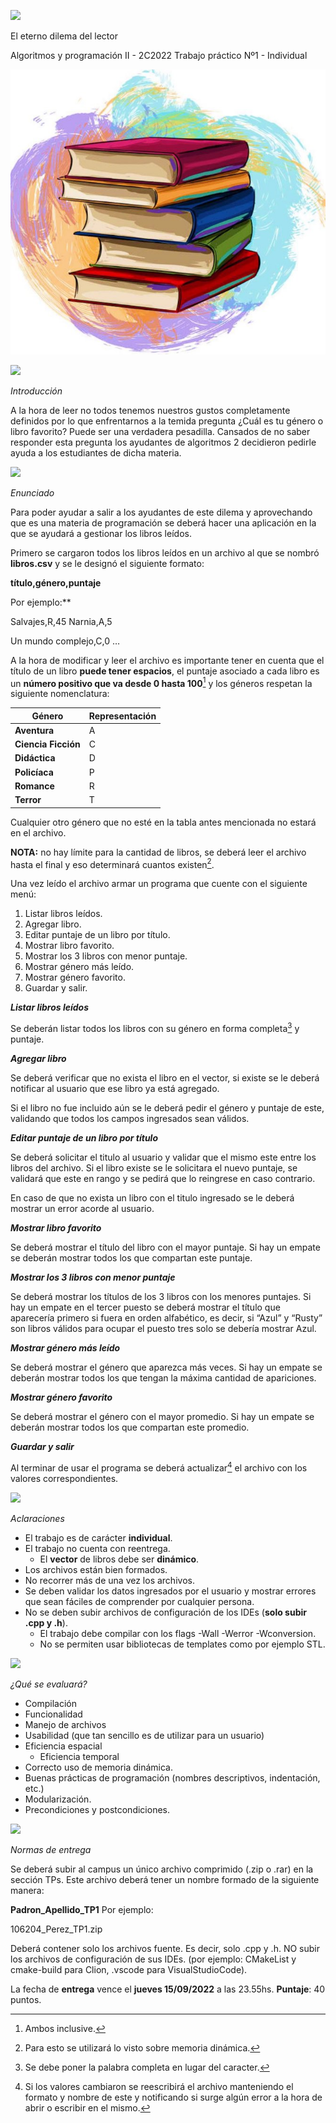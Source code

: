![](/docs/images/logo-fiuba.png?raw=true)

El eterno dilema del lector 

Algoritmos y programación II - 2C2022 Trabajo práctico Nº1 - Individual 

![](/docs/images/libros.jpeg?raw=true)

![](/docs/images/separador.png?raw=true)

*Introducción*

A la hora de leer no todos tenemos nuestros gustos completamente definidos por lo que enfrentarnos a la temida pregunta ¿Cuál es tu género o libro favorito? Puede ser una verdadera pesadilla. Cansados de no saber responder esta pregunta los ayudantes de algoritmos 2 decidieron pedirle ayuda a los estudiantes de dicha materia.  

![](/docs/images/separador.png?raw=true)

*Enunciado*

Para poder ayudar a salir a los ayudantes de este dilema y aprovechando que es una materia de programación se deberá hacer una aplicación en la que se ayudará a gestionar los libros leídos.  

Primero se cargaron todos los libros leídos en un archivo al que se nombró **libros.csv** y se le designó el siguiente formato: 

**título,género,puntaje** 

Por ejemplo:** 

Salvajes,R,45 Narnia,A,5

Un mundo complejo,C,0 … 

A la hora de modificar y leer el archivo es importante tener en cuenta que el título de un libro **puede tener espacios**, el puntaje asociado a cada libro es un **número positivo que va desde 0 hasta 100**[^1] y los géneros respetan la siguiente nomenclatura:  



|Género |Representación  |
| - | - |
|**Aventura** |A |
|**Ciencia Ficción**  |C |
|**Didáctica**  |D |
|**Policíaca** |P  |
|**Romance** |R |
|**Terror** |T |

Cualquier otro género que no esté en la tabla antes mencionada no estará en el archivo.  

**NOTA:** no hay límite para la cantidad de libros, se deberá leer el archivo hasta el final y eso determinará cuantos existen[^2].  

Una vez leído el archivo armar un programa que cuente con el siguiente menú: 

1. Listar libros leídos.  
1. Agregar libro. 
1. Editar puntaje de un libro por título.  
1. Mostrar libro favorito. 
1. Mostrar los 3 libros con menor puntaje.  
1. Mostrar género más leído. 
1. Mostrar género favorito.  
1. Guardar y salir.  

***Listar libros leídos***

Se deberán listar todos los libros con su género en forma completa[^3] y puntaje.  

***Agregar libro***

Se deberá verificar que no exista el libro en el vector, si existe se le deberá notificar al usuario que ese libro ya está agregado.  

Si el libro no fue incluido aún se le deberá pedir el género y puntaje de este, validando que todos los campos ingresados sean válidos.   

***Editar puntaje de un libro por título***  

Se deberá solicitar el titulo al usuario y validar que el mismo este entre los libros del archivo. Si el libro existe se le solicitara el nuevo puntaje, se validará que este en rango y se pedirá que lo reingrese en caso contrario.   

En caso de que no exista un libro con el titulo ingresado se le deberá mostrar un error acorde al usuario.  

***Mostrar libro favorito***

Se deberá mostrar el título del libro con el mayor puntaje. Si hay un empate se deberán mostrar todos los que compartan este puntaje.   

***Mostrar los 3 libros con menor puntaje***

Se deberá mostrar los títulos de los 3 libros con los menores puntajes. Si hay un empate en el tercer puesto se deberá mostrar el título que aparecería primero si fuera en orden alfabético, es decir, si “Azul” y “Rusty” son libros válidos para ocupar el puesto tres solo se debería mostrar Azul.   

***Mostrar género más leído***

Se deberá mostrar el género que aparezca más veces. Si hay un empate se deberán mostrar todos los que tengan la máxima cantidad de apariciones.   

***Mostrar género favorito***

Se deberá mostrar el género con el mayor promedio. Si hay un empate se deberán mostrar todos los que compartan este promedio.   

***Guardar y salir*** 

Al terminar de usar el programa se deberá actualizar[^4] el archivo con los valores correspondientes.  

![](/docs/images/separador.png?raw=true)

*Aclaraciones*

- El trabajo es de carácter **individual**. 
- El trabajo no cuenta con reentrega. 
  - El **vector** de libros debe ser **dinámico**. 
- Los archivos están bien formados. 
- No recorrer más de una vez los archivos.  
- Se deben validar los datos ingresados por el usuario y mostrar errores que sean fáciles de comprender por cualquier persona. 
- No se deben subir archivos de configuración de los IDEs (**solo subir .cpp y .h**). 
  - El trabajo debe compilar con los flags -Wall -Werror -Wconversion. 
  - No se permiten usar bibliotecas de templates como por ejemplo STL. 

![](/docs/images/separador.png?raw=true)

*¿Qué se evaluará?*

- Compilación  
- Funcionalidad 
- Manejo de archivos  
- Usabilidad (que tan sencillo es de utilizar para un usuario)  
- Eficiencia espacial  
  - Eficiencia temporal 
- Correcto uso de memoria dinámica.  
- Buenas prácticas de programación (nombres descriptivos, indentación, etc.)  
- Modularización. 
- Precondiciones y postcondiciones. 

![](/docs/images/separador.png?raw=true)

*Normas de entrega*

Se deberá subir al campus un único archivo comprimido (.zip o .rar) en la sección TPs.  Este archivo deberá tener un nombre formado de la siguiente manera:  

**Padron\_Apellido\_TP1** Por ejemplo: 

106204\_Perez\_TP1.zip 

Deberá contener solo los archivos fuente. Es decir, solo .cpp y .h. NO subir los archivos de configuración de sus IDEs. (por ejemplo: CMakeList y cmake-build para Clion, .vscode para VisualStudioCode). 

La fecha de **entrega** vence el **jueves 15/09/2022** a las 23.55hs.  **Puntaje**: 40 puntos. 

[^1]: Ambos inclusive.  
[^2]: Para esto se utilizará lo visto sobre memoria dinámica.  
[^3]: Se debe poner la palabra completa en lugar del caracter.  
[^4]: Si los valores cambiaron se reescribirá el archivo manteniendo el formato y nombre de este y notificando si surge algún error a la hora de abrir o escribir en el mismo. 

